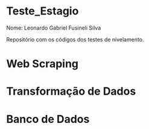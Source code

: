 # Teste_Estagio

Nome: Leonardo Gabriel Fusineli Silva

Repositório com os códigos dos testes de nivelamento.

# Web Scraping

# Transformação de Dados

# Banco de Dados

